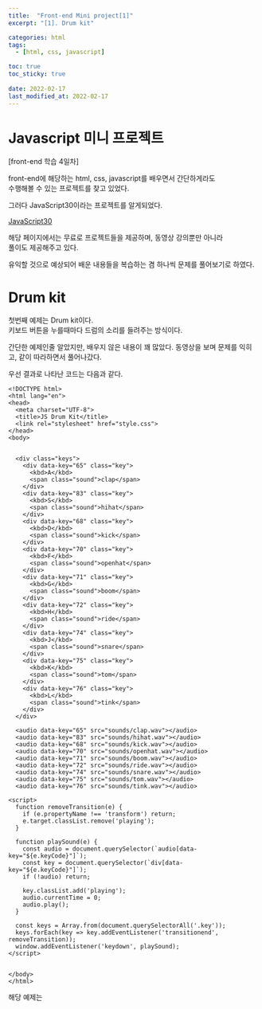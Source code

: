```yaml
---
title:  "Front-end Mini project[1]"
excerpt: "[1]. Drum kit"

categories: html
tags:
  - [html, css, javascript]

toc: true
toc_sticky: true
 
date: 2022-02-17
last_modified_at: 2022-02-17
---
```

# Javascript 미니 프로젝트
  
[front-end 학습 4일차]
 
front-end에 해당하는 html, css, javascript를 배우면서 간단하게라도  
수행해볼 수 있는 프로젝트를 찾고 있었다.  
  
그러다 JavaScript30이라는 프로젝트를 알게되었다.  
  
[JavaScript30](https://javascript30.com/)  
  
해당 페이지에서는 무료로 프로젝트들을 제공하며, 동영상 강의뿐만 아니라  
풀이도 제공해주고 있다.  

유익할 것으로 예상되어 배운 내용들을 복습하는 겸 하나씩 문제를 풀어보기로 하였다.  
  
# Drum kit
  
첫번째 예제는 Drum kit이다.  
키보드 버튼을 누를때마다 드럼의 소리를 들려주는 방식이다.  

간단한 예제인줄 알았지만, 배우지 않은 내용이 꽤 많았다.
동영상을 보며 문제를 익히고, 같이 따라하면서 풀어나갔다.  

우선 결과로 나타난 코드는 다음과 같다. 

``` 
<!DOCTYPE html>
<html lang="en">
<head>
  <meta charset="UTF-8">
  <title>JS Drum Kit</title>
  <link rel="stylesheet" href="style.css">
</head>
<body>


  <div class="keys">
    <div data-key="65" class="key">
      <kbd>A</kbd>
      <span class="sound">clap</span>
    </div>
    <div data-key="83" class="key">
      <kbd>S</kbd>
      <span class="sound">hihat</span>
    </div>
    <div data-key="68" class="key">
      <kbd>D</kbd>
      <span class="sound">kick</span>
    </div>
    <div data-key="70" class="key">
      <kbd>F</kbd>
      <span class="sound">openhat</span>
    </div>
    <div data-key="71" class="key">
      <kbd>G</kbd>
      <span class="sound">boom</span>
    </div>
    <div data-key="72" class="key">
      <kbd>H</kbd>
      <span class="sound">ride</span>
    </div>
    <div data-key="74" class="key">
      <kbd>J</kbd>
      <span class="sound">snare</span>
    </div>
    <div data-key="75" class="key">
      <kbd>K</kbd>
      <span class="sound">tom</span>
    </div>
    <div data-key="76" class="key">
      <kbd>L</kbd>
      <span class="sound">tink</span>
    </div>
  </div>

  <audio data-key="65" src="sounds/clap.wav"></audio>
  <audio data-key="83" src="sounds/hihat.wav"></audio>
  <audio data-key="68" src="sounds/kick.wav"></audio>
  <audio data-key="70" src="sounds/openhat.wav"></audio>
  <audio data-key="71" src="sounds/boom.wav"></audio>
  <audio data-key="72" src="sounds/ride.wav"></audio>
  <audio data-key="74" src="sounds/snare.wav"></audio>
  <audio data-key="75" src="sounds/tom.wav"></audio>
  <audio data-key="76" src="sounds/tink.wav"></audio>

<script>
  function removeTransition(e) {
    if (e.propertyName !== 'transform') return;
    e.target.classList.remove('playing');
  }

  function playSound(e) {
    const audio = document.querySelector(`audio[data-key="${e.keyCode}"]`);
    const key = document.querySelector(`div[data-key="${e.keyCode}"]`);
    if (!audio) return;

    key.classList.add('playing');
    audio.currentTime = 0;
    audio.play();
  }

  const keys = Array.from(document.querySelectorAll('.key'));
  keys.forEach(key => key.addEventListener('transitionend', removeTransition));
  window.addEventListener('keydown', playSound);
</script>


</body>
</html>
```

해당 예제는 <script> 영역만 비어있어 해당 부분을 채우는 것이 문제이다.  
  
코드를 살펴보면, data-key가 특정숫자를 나타내고 있는데, 이는 키보드 자판이 갖는 고유 번호를 나타낸 값이다.  
  
이는 키보드 자판 중 일부를 저장하여, 드럼 소리를 입히는 과정이다.  
  
대부분의 기능이 querySelector로 구성되어있는 것을 확인할 수 있다.

또한, 처음 알게된 기능 중 하나는 ClassListt라는 것이다.  
이는 class를 추가하거나 삭제할 수 있었다.  

위 코드에서 key.classList.add('playing')을 보게되면   
key라는 변수에 playing이라는 class를 부여하고, 미리 작성되어있는 css와 연동하면서  
연주가 가능해지는 효과가 나타나게 되었다.  

그리고 transitionend라는 부분은 아직은 제대로 이해를 하지 못하여  
더 공부를 해야될 것 같다.  
  
추가적으로 중요하다고 생각되는 부분인 querySelector에 대해서 간단히 소개하려 한다.  
  
# querySelector
  
document.querySelector()는 선택자와 일치하는 element를 반환하는 기능을 한다.  
  
이 말은, html태그로 작성된 영역의 값들을 가져올 수 있다는 것을 의미한다.

해당 예제에서 음성을 입혀 기능을 작동시키기 위해 audio와 key값을 가져왔다.  
  
